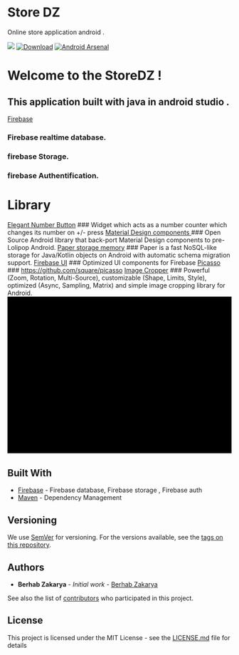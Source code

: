 # Store DZ

Online store application android .


[![](https://jitpack.io/v/rey5137/material.svg)](https://jitpack.io/#rey5137/material) [![Download](https://api.bintray.com/packages/rey5137/maven/material/images/download.svg)](https://bintray.com/artifact/download/rey5137/maven/com/github/rey5137/material/1.3.0/material-1.3.0.aar)  [![Android Arsenal](https://img.shields.io/badge/Android%20Arsenal-Material-brightgreen.svg?style=flat)](http://android-arsenal.com/details/1/1685)

# Welcome to the StoreDZ !
## This application built with java in android studio .
[Firebase](https://firebase.google.com/support/release-notes/android)
### Firebase realtime database. 
### firebase Storage.
### firebase Authentification.
# Library
[Elegant Number Button](https://github.com/ashik94vc/ElegantNumberButton)
    ### Widget which acts as a number counter which changes its number on +/- press
[Material Design components ](https://github.com/rey5137/material)
    ### Open Source Android library that back-port Material Design components to pre-Lolipop Android.
[Paper storage memory](https://github.com/pilgr/Paper)
    ### Paper is a fast NoSQL-like storage for Java/Kotlin objects on Android with automatic schema migration support.
[Firebase UI](https://github.com/firebase/FirebaseUI-Android)
    ### Optimized UI components for Firebase 
[Picasso](https://github.com/square/picasso)
    ### https://github.com/square/picasso
[Image Cropper](https://github.com/ArthurHub/Android-Image-Cropper)
    ### Powerful (Zoom, Rotation, Multi-Source), customizable (Shape, Limits, Style), optimized (Async, Sampling, Matrix) and simple image cropping library for Android.
![Android Image Cropper](https://github.com/ArthurHub/Android-Image-Cropper/blob/master/art/demo.gif?raw=true)



## Built With

* [Firebase](https://firebase.google.com/) - Firebase database, Firebase storage , Firebase auth
* [Maven](https://maven.apache.org/) - Dependency Management

## Versioning

We use [SemVer](http://semver.org/) for versioning. For the versions available, see the [tags on this repository](https://github.com/your/project/tags). 

## Authors

* **Berhab Zakarya** - *Initial work* - [Berhab Zakarya](https://github.com/berhabzakarya)

See also the list of [contributors](https://github.com/berhabzakarya) who participated in this project.

## License

This project is licensed under the MIT License - see the [LICENSE.md](LICENSE.md) file for details


